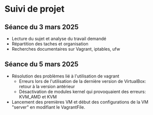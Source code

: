 # Suivi de projet

## Séance du 3 mars 2025
- Lecture du sujet et analyse du travail demandé
- Répartition des taches et organisation
- Recherches documentaires sur Vagrant, iptables, ufw

## Séance du 5 mars 2025

- Résolution des problèmes lié à l'utilisation de vagrant
    - Erreurs lors de l'utilisation de la dernière version de VirtualBox: retour à la version antérieur
    - Désactivation de modules kernel qui provoquaient des erreurs: KVM_AMD et KVM
- Lancement des premières VM et début des configurations de la VM "server" en modifiant le VagrantFile.
